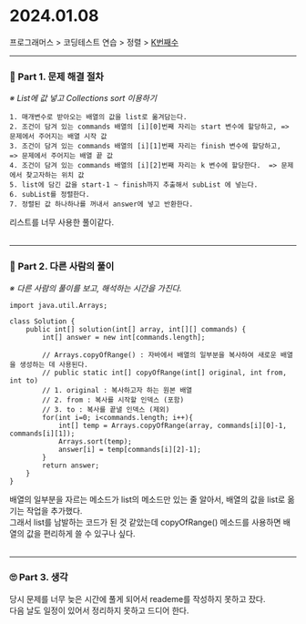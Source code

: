 
# 2024.01.08

프로그래머스 > 코딩테스트 연습 > 정렬 > [K번째수](https://school.programmers.co.kr/learn/courses/30/lessons/42748)

---
### 📌 Part 1. 문제 해결 절차
_※ List에 값 넣고 Collections sort 이용하기_<br>
```
1. 매개변수로 받아오는 배열의 값을 list로 옮겨담는다.
2. 조건이 담겨 있는 commands 배열의 [i][0]번째 자리는 start 변수에 할당하고, => 문제에서 주어지는 배열 시작 값
3. 조건이 담겨 있는 commands 배열의 [i][1]번째 자리는 finish 변수에 할당하고,  => 문제에서 주어지는 배열 끝 값
4. 조건이 담겨 있는 commands 배열의 [i][2]번째 자리는 k 변수에 할당한다.  => 문제에서 찾고자하는 위치 값
5. list에 담긴 값을 start-1 ~ finish까지 추출해서 subList 에 넣는다.
6. subList를 정렬한다.
7. 정렬된 값 하나하나를 꺼내서 answer에 넣고 반환한다.
```
리스트를 너무 사용한 풀이같다.<br>
<br>

---
### 📌 Part 2. 다른 사람의 풀이
_※ 다른 사람의 풀이를 보고, 해석하는 시간을 가진다._<br>
```
import java.util.Arrays;

class Solution {
    public int[] solution(int[] array, int[][] commands) {
        int[] answer = new int[commands.length];

        // Arrays.copyOfRange() : 자바에서 배열의 일부분을 복사하여 새로운 배열을 생성하는 데 사용된다.
        // public static int[] copyOfRange(int[] original, int from, int to)
        // 1. original : 복사하고자 하는 원본 배열
        // 2. from : 복사를 시작할 인덱스 (포함)
        // 3. to : 복사를 끝낼 인덱스 (제외)
        for(int i=0; i<commands.length; i++){
            int[] temp = Arrays.copyOfRange(array, commands[i][0]-1, commands[i][1]);
            Arrays.sort(temp);
            answer[i] = temp[commands[i][2]-1];
        }
        return answer;
    }
}
```
배열의 일부분을 자르는 메소드가 list의 메소드만 있는 줄 알아서, 배열의 값을 list로 옮기는 작업을 추가했다. <br>
그래서 list를 남발하는 코드가 된 것 같았는데 copyOfRange() 메소드를 사용하면 배열의 값을 편리하게 쓸 수 있구나 싶다.<br>
<br>

---
### 🙄 Part 3. 생각
당시 문제를 너무 늦은 시간에 풀게 되어서 reademe를 작성하지 못하고 잤다.<br>
다음 날도 일정이 있어서 정리하지 못하고 드디어 한다.
<br>